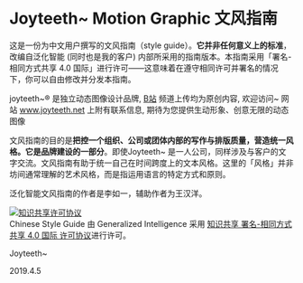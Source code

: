 # Joyteeth~ Motion Graphic 文风指南

这是一份为中文用户撰写的文风指南（style guide）。**它并非任何意义上的标准**，改编自泛化智能 (同时也是我的客户) 内部所采用的指南版本。本指南采用「署名-相同方式共享 4.0 国际」进行许可——这意味着在遵守相同许可并署名的情况下，你可以自由修改并分发本指南。

joyteeth~® 是独立动态图像设计品牌, <a href="https://space.bilibili.com/27095475" rel="nofollow noreferrer">B站</a>
频道上传均为原创内容, 欢迎访问~ 网站 www.joyteeth.net 上附有联系信息, 期待为您提供生动形象、创意无限的动态图像 

文风指南的目的是**把控一个组织、公司或团体内部的写作与排版质量，营造统一风格。它是品牌建设的一部分**。即使Joyteeth~ 是一人公司，同样涉及与客户的文字交流。文风指南有助于统一自己在时间跨度上的文本风格。这里的「风格」并非坊间通常理解的艺术风格，而是指运用语言的特定方式和原则。

泛化智能文风指南的作者是李如一，辅助作者为王汉洋。

<a rel="license" href="http://creativecommons.org/licenses/by-sa/4.0/"><img alt="知识共享许可协议" style="border-width:0" src="https://i.creativecommons.org/l/by-sa/4.0/88x31.png" /></a><br /><span xmlns:dct="http://purl.org/dc/terms/" href="http://purl.org/dc/dcmitype/Text" property="dct:title" rel="dct:type">Chinese Style Guide</span> 由 <span xmlns:cc="http://creativecommons.org/ns#" property="cc:attributionName">Generalized Intelligence</span> 采用 <a rel="license" href="http://creativecommons.org/licenses/by-sa/4.0/">知识共享 署名-相同方式共享 4.0 国际 许可协议</a>进行许可。


Joyteeth~

2019.4.5

